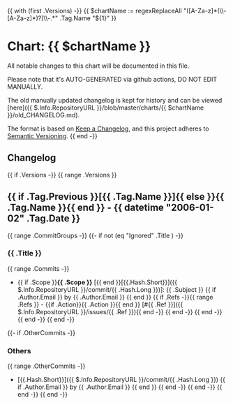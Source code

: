 {{ with (first .Versions) -}}
{{ $chartName := regexReplaceAll "([A-Za-z]*(\\-[A-Za-z]*)?)\\-.*" .Tag.Name "${1}" }}
# Chart: {{ $chartName }}

All notable changes to this chart will be documented in this file.

Please note that it's AUTO-GENERATED vía github actions, DO NOT EDIT MANUALLY.

The old manually updated changelog is kept for history and can be viewed [here]({{ $.Info.RepositoryURL }}/blob/master/charts/{{ $chartName }}/old_CHANGELOG.md).

The format is based on [Keep a Changelog](https://keepachangelog.com/en/1.0.0/),
and this project adheres to [Semantic Versioning](https://semver.org/spec/v2.0.0.html).
{{ end -}}

## Changelog

{{ if .Versions -}}
{{ range .Versions }}
<a name="{{ .Tag.Name }}"></a>
## {{ if .Tag.Previous }}[{{ .Tag.Name }}]{{ else }}{{ .Tag.Name }}{{ end }} - {{ datetime "2006-01-02" .Tag.Date }}
{{ range .CommitGroups -}}
{{- if not (eq "Ignored" .Title ) -}}
### {{ .Title }}
{{ range .Commits -}}
- {{ if .Scope }}**{{ .Scope }}** [{{ end }}[{{.Hash.Short}}]({{ $.Info.RepositoryURL }}/commit/{{ .Hash.Long }})]: {{ .Subject }} {{ if .Author.Email }} by {{ .Author.Email }} {{ end }}
{{ if .Refs -}}{{ range .Refs }} - {{if .Action}}{{ .Action }}{{ end }} [#{{ .Ref }}]({{ $.Info.RepositoryURL  }}/issues/{{ .Ref }}){{ end -}}
{{ end -}}
{{ end -}}
{{ end -}}
{{ end -}}

{{- if .OtherCommits -}}
### Others
{{ range .OtherCommits -}}
- [{{.Hash.Short}}]({{ $.Info.RepositoryURL  }}/commit/{{ .Hash.Long }}) {{ if .Author.Email }} by {{ .Author.Email }} {{ end }}
{{ end -}}
{{ end -}}
{{ end -}}
{{ end -}}
